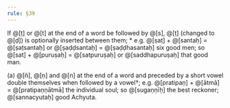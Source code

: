 ```yaml
---
rule: §39
---
```


If @[ṭ] or @[t] at the end of a word be followed by @[s], @[ṭ] (changed to @[ḍ]) is optionally inserted between them; * e.g. @[ṣaṭ] + @[santaḥ] = @[ṣaṭsantaḥ] or @[ṣaḍḍsantaḥ] = @[ṣaḍḍhasantaḥ] six good men; so @[sat] + @[puruṣaḥ] = @[satpuruṣaḥ] or @[saddhapuruṣaḥ] that good man.

(a) @[ñ], @[ṇ] and @[n] at the end of a word and preceded by a short vowel double themselves when followed by a vowel†; e.g. @[pratipaṇ] + @[ātmā] = @[pratipaṇṇātmā] the individual soul; so @[sugaṇṇīḥ] the best reckoner; @[sannacyutaḥ] good Achyuta.